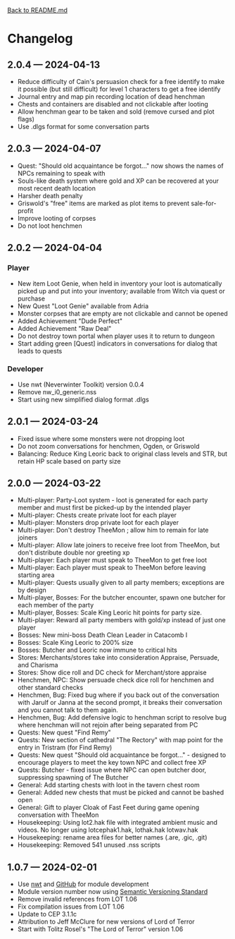 [Back to README.md](README.md)

# Changelog
## 2.0.4 &mdash; 2024-04-13
* Reduce difficulty of Cain's persuasion check for a free identify to make it possible (but still difficult) for level 1 characters to get a free identify
* Journal entry and map pin recording location of dead henchman
* Chests and containers are disabled and not clickable after looting
* Allow henchman gear to be taken and sold (remove cursed and plot flags)
* Use .dlgs format for some conversation parts

## 2.0.3 &mdash; 2024-04-07
* Quest: "Should old acquaintance be forgot..." now shows the names of NPCs remaining to speak with
* Souls-like death system where gold and XP can be recovered at your most recent death location
* Harsher death penalty
* Griswold's "free" items are marked as plot items to prevent sale-for-profit
* Improve looting of corpses
* Do not loot henchmen

## 2.0.2 &mdash; 2024-04-04
### Player
* New item Loot Genie, when held in inventory your loot is automatically picked up and put into your inventory;  available from Witch via quest or purchase
* New Quest "Loot Genie" available from Adria
* Monster corpses that are empty are not clickable and cannot be opened
* Added Achievement "Dude Perfect"
* Added Achievement "Raw Deal"
* Do not destroy town portal when player uses it to return to dungeon
* Start adding green [Quest] indicators in conversations for dialog that leads to quests
### Developer
* Use nwt (Neverwinter Toolkit) version 0.0.4
* Remove nw_i0_generic.nss
* Start using new simplified dialog format .dlgs

## 2.0.1 &mdash; 2024-03-24
* Fixed issue where some monsters were not dropping loot
* Do not zoom conversations for henchmen, Ogden, or Griswold
* Balancing: Reduce King Leoric back to original class levels and STR, but retain HP scale based on party size

## 2.0.0 &mdash; 2024-03-22
* Multi-player: Party-Loot system - loot is generated for each party member and must first be picked-up by the intended player
* Multi-player: Chests create private loot for each player
* Multi-player: Monsters drop private loot for each player
* Multi-player: Don't destroy TheeMon ; allow him to remain for late joiners
* Multi-player: Allow late joiners to receive free loot from TheeMon, but don't distribute double nor greeting xp
* Multi-player: Each player must speak to TheeMon to get free loot
* Multi-player: Each player must speak to TheeMon before leaving starting area
* Multi-player: Quests usually given to all party members; exceptions are by design
* Multi-player, Bosses: For the butcher encounter, spawn one butcher for each member of the party
* Multi-player, Bosses: Scale King Leoric hit points for party size.
* Multi-player: Reward all party members with gold/xp instead of just one player
* Bosses: New mini-boss Death Clean Leader in Catacomb I
* Bosses: Scale King Leoric to 200% size
* Bosses: Butcher and Leoric now immune to critical hits
* Stores: Merchants/stores take into consideration Appraise, Persuade, and Charisma
* Stores: Show dice roll and DC check for Merchant/store appraise
* Henchmen, NPC: Show persuade check dice roll for henchmen and other standard checks
* Henchmen, Bug: Fixed bug where if you back out of the conversation with Jarulf or Janna at the second prompt, it breaks their conversation and you cannot talk to them again.
* Henchmen, Bug: Add defensive logic to henchman script to resolve bug where henchman will not rejoin after being separated from PC
* Quests: New quest "Find Remy"
* Quests: New section of cathedral "The Rectory" with map point for the entry in Tristram (for Find Remy)
* Quests: New quest "Should old acquaintance be forgot..." - designed to encourage players to meet the key town NPC and collect free XP
* Quests: Butcher - fixed issue where NPC can open butcher door, suppressing spawning of The Butcher
* General: Add starting chests with loot in the tavern chest room
* General: Added new chests that must be picked and cannot be bashed open
* General: Gift to player Cloak of Fast Feet during game opening conversation with TheeMon
* Housekeeping: Using lot2.hak file with integrated ambient music and videos.  No longer using lotcephak1.hak, lothak.hak lotwav.hak
* Housekeeping: rename area files for better names (.are, .gic, .git)
* Housekeeping: Removed 541 unused .nss scripts

## 1.0.7 &mdash; 2024-02-01 
* Use [nwt](https://github.com/jeffmcclure/nwt) and [GitHub](https://github.com/jeffmcclure/lot5) for module development
* Module version number now using [Semantic Versioning Standard](https://semver.org)
* Remove invalid references from LOT 1.06
* Fix compilation issues from LOT 1.06
* Update to CEP 3.1.1c
* Attribution to Jeff McClure for new versions of Lord of Terror
* Start with Tolitz Rosel's "The Lord of Terror" version 1.06
